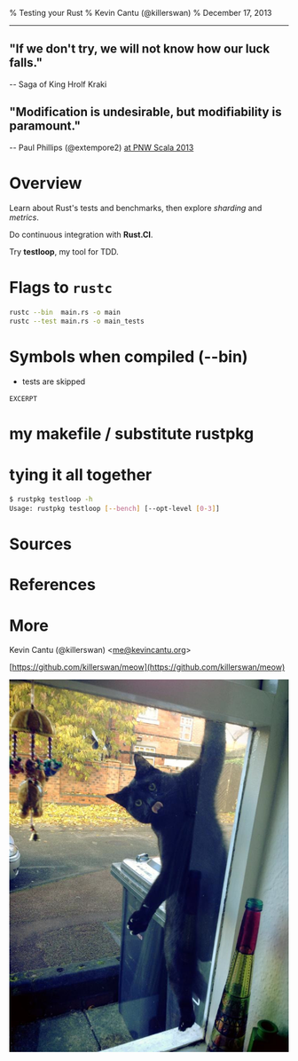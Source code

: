 % Testing your Rust
% Kevin Cantu (@killerswan)
% December 17, 2013

-------

## "If we don't try, we will not know how our luck falls."
-- Saga of King Hrolf Kraki

## "Modification is undesirable, but modifiability is paramount."
-- Paul Phillips (@extempore2) [at PNW Scala 2013](http://www.youtube.com/watch?v=TS1lpKBMkgg)

# Overview
Learn about Rust's tests and benchmarks, then explore *sharding* and *metrics*.

Do continuous integration with **Rust.CI**.

Try **testloop**, my tool for TDD.

# Flags to `rustc`
```sh
rustc --bin  main.rs -o main
rustc --test main.rs -o main_tests
```

# Symbols when compiled (--bin)
* tests are skipped
```
EXCERPT
```

# my makefile / substitute rustpkg

# tying it all together
```sh
$ rustpkg testloop -h
Usage: rustpkg testloop [--bench] [--opt-level [0-3]]
```

# Sources

# References

# More

Kevin Cantu (@killerswan) <<me@kevincantu.org>>

[https://github.com/killerswan/meow](https://github.com/killerswan/meow)

![window_cat.jpg](static/window_cat.jpg)




